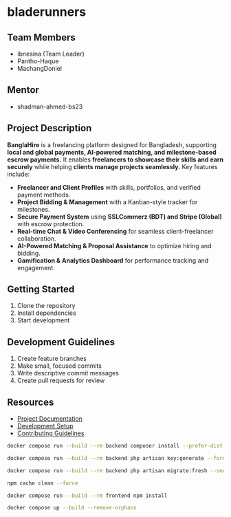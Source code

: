 # bladerunners

## Team Members

- ibnesina (Team Leader)
- Pantho-Haque
- MachangDoniel

## Mentor

- shadman-ahmed-bs23

## Project Description

**BanglaHire** is a freelancing platform designed for Bangladesh, supporting **local and global payments, AI-powered matching, and milestone-based escrow payments.** It enables **freelancers to showcase their skills and earn securely** while helping **clients manage projects seamlessly.** Key features include:

- **Freelancer and Client Profiles** with skills, portfolios, and verified payment methods.
- **Project Bidding & Management** with a Kanban-style tracker for milestones.
- **Secure Payment System** using **SSLCommerz (BDT) and Stripe (Global)** with escrow protection.
- **Real-time Chat & Video Conferencing** for seamless client-freelancer collaboration.
- **AI-Powered Matching & Proposal Assistance** to optimize hiring and bidding.
- **Gamification & Analytics Dashboard** for performance tracking and engagement.

## Getting Started

1. Clone the repository
2. Install dependencies
3. Start development

## Development Guidelines

1. Create feature branches
2. Make small, focused commits
3. Write descriptive commit messages
4. Create pull requests for review

## Resources

- [Project Documentation](docs/)
- [Development Setup](docs/setup.md)
- [Contributing Guidelines](CONTRIBUTING.md)

```bash
docker compose run --build --rm backend composer install --prefer-dist --no-scripts --no-dev --no-interaction

docker compose run --build --rm backend php artisan key:generate --force

docker compose run --build --rm backend php artisan migrate:fresh --seed

npm cache clean --force

docker compose run --build --rm frontend npm install

docker compose up --build --remove-orphans 

```
